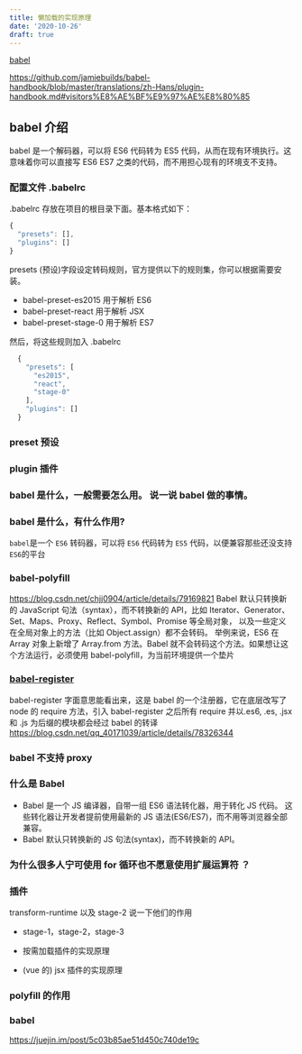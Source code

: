 ```yaml
---
title: 懒加载的实现原理
date: '2020-10-26'
draft: true
---
```


[babel](https://www.vanadis.cn/2017/03/18/babel-stage-x/)

https://github.com/jamiebuilds/babel-handbook/blob/master/translations/zh-Hans/plugin-handbook.md#visitors%E8%AE%BF%E9%97%AE%E8%80%85

## babel 介绍

babel 是一个解码器，可以将 ES6 代码转为 ES5 代码，从而在现有环境执行。这意味着你可以直接写 ES6 ES7 之类的代码，而不用担心现有的环境支不支持。

### 配置文件 .babelrc

.babelrc 存放在项目的根目录下面。基本格式如下：

```js
{
  "presets": [],
  "plugins": []
}
```

presets (预设)字段设定转码规则，官方提供以下的规则集，你可以根据需要安装。

- babel-preset-es2015 用于解析 ES6
- babel-preset-react 用于解析 JSX
- babel-preset-stage-0 用于解析 ES7

然后，将这些规则加入 .babelrc

```js
  {
    "presets": [
      "es2015",
      "react",
      "stage-0"
    ],
    "plugins": []
  }
```

### preset 预设

### plugin 插件

### babel 是什么，一般需要怎么用。 说一说 babel 做的事情。

### babel 是什么，有什么作用?

`babel`是一个 `ES6` 转码器，可以将 `ES6` 代码转为 `ES5` 代码，以便兼容那些还没支持`ES6`的平台

### babel-polyfill

https://blog.csdn.net/chjj0904/article/details/79169821
Babel 默认只转换新的 JavaScript 句法（syntax），而不转换新的 API，比如 Iterator、Generator、Set、Maps、Proxy、Reflect、Symbol、Promise 等全局对象，
以及一些定义在全局对象上的方法（比如 Object.assign）都不会转码。
举例来说，ES6 在 Array 对象上新增了 Array.from 方法。Babel 就不会转码这个方法。如果想让这个方法运行，必须使用 babel-polyfill，为当前环境提供一个垫片

### [babel-register](http://babeljs.io/docs/usage/babel-register/)

babel-register 字面意思能看出来，这是 babel 的一个注册器，它在底层改写了 node 的 require 方法，引入 babel-register 之后所有 require 并以.es6, .es, .jsx 和 .js 为后缀的模块都会经过 babel 的转译
https://blog.csdn.net/qq_40171039/article/details/78326344

### babel 不支持 proxy

### 什么是 Babel

- Babel 是一个 JS 编译器，自带一组 ES6 语法转化器，用于转化 JS 代码。
  这些转化器让开发者提前使用最新的 JS 语法(ES6/ES7)，而不用等浏览器全部兼容。
- Babel 默认只转换新的 JS 句法(syntax)，而不转换新的 API。

### 为什么很多人宁可使用 for 循环也不愿意使用扩展运算符 ？

### 插件

transform-runtime 以及 stage-2 说一下他们的作用

- stage-1，stage-2，stage-3

- 按需加载插件的实现原理
- (vue 的) jsx 插件的实现原理

### polyfill 的作用

### babel

https://juejin.im/post/5c03b85ae51d450c740de19c
